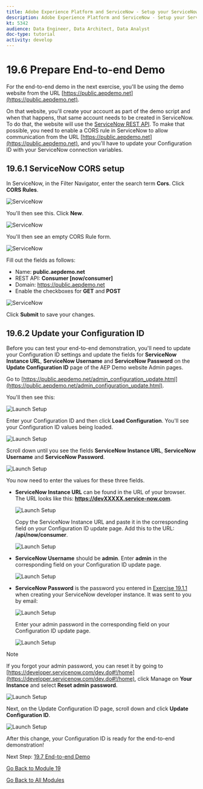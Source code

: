 ```yaml
---
title: Adobe Experience Platform and ServiceNow - Setup your ServiceNow Flow
description: Adobe Experience Platform and ServiceNow - Setup your ServiceNow Flow
kt: 5342
audience: Data Engineer, Data Architect, Data Analyst
doc-type: tutorial
activity: develop
---
```

# 19.6 Prepare End-to-end Demo

For the end-to-end demo in the next exercise, you'll be using the demo website from the URL [https://public.aepdemo.net](https://public.aepdemo.net).

On that website, you'll create your account as part of the demo script and when that happens, that same account needs to be created in ServiceNow. To do that, the website will use the [ServiceNow REST API](https://docs.servicenow.com/bundle/paris-application-development/page/integrate/inbound-rest/concept/consumer-api.html#consumer-api). To make that possible, you need to enable a CORS rule in ServiceNow to allow communication from the URL [https://public.aepdemo.net](https://public.aepdemo.net), and you'll have to update your Configuration ID with your ServiceNow connection variables.

## 19.6.1 ServiceNow CORS setup 

In ServiceNow, in the Filter Navigator, enter the search term **Cors**. Click **CORS Rules**. 

![ServiceNow](./images/cors1.png)

You'll then see this. Click **New**.

![ServiceNow](./images/cors2.png)

You'll then see an empty CORS Rule form. 

![ServiceNow](./images/cors3.png)

Fill out the fields as follows:

- Name: **public.aepdemo.net**
- REST API: **Consumer [now/consumer]**
- Domain: https://public.aepdemo.net
- Enable the checkboxes for **GET** and **POST**

![ServiceNow](./images/cors4.png)

Click **Submit** to save your changes.

## 19.6.2 Update your Configuration ID

Before you can test your end-to-end demonstration, you'll need to update your Configuration ID settings and update the fields for **ServiceNow Instance URL**, **ServiceNow Username** and **ServiceNow Password** on the **Update Configuration ID** page of the AEP Demo website Admin pages.

Go to [https://public.aepdemo.net/admin_configuration_update.html](https://public.aepdemo.net/admin_configuration_update.html).

You'll then see this:

![Launch Setup](./images/cfgid1.png)

Enter your Configuration ID and then click **Load Configuration**. You'll see your Configuration ID values being loaded.

![Launch Setup](./images/cfgid2.png)

Scroll down until you see the fields **ServiceNow Instance URL**, **ServiceNow Username** and **ServiceNow Password**.

![Launch Setup](./images/cfgid2a.png)

You now need to enter the values for these three fields.

- **ServiceNow Instance URL** can be found in the URL of your browser. The URL looks like this: **https://devXXXXX.service-now.com**.

  ![Launch Setup](./images/cfgid3.png)

  Copy the ServiceNow Instance URL and paste it in the corresponding field on your Configuration ID update page. Add this to the URL: **/api/now/consumer**.

  ![Launch Setup](./images/cfgid4.png)

- **ServiceNow Username** should be **admin**. Enter **admin** in the corresponding field on your Configuration ID update page.

  ![Launch Setup](./images/cfgid5.png)

- **ServiceNow Password** is the password you entered in [Exercise 19.1.1](./ex1.md) when creating your ServiceNow developer instance. It was sent to you by email:

  ![Launch Setup](./images/snow13e.png)
  
  Enter your admin password in the corresponding field on your Configuration ID update page.
  
  ![Launch Setup](./images/cfgid6.png)
  
>[!NOTE]
>
>If you forgot your admin password, you can reset it by going to [https://developer.servicenow.com/dev.do#!/home](https://developer.servicenow.com/dev.do#!/home), click Manage on **Your Instance** and select **Reset admin password**.

  ![Launch Setup](./images/resetpw.png)

Next, on the Update Configuration ID page, scroll down and click **Update Configuration ID**.

![Launch Setup](./images/cfgid7.png)

After this change, your Configuration ID is ready for the end-to-end demonstration!

Next Step: [19.7 End-to-end Demo](./ex7.md)

[Go Back to Module 19](./call-center-servicenow.md)

[Go Back to All Modules](./../../overview.md)
